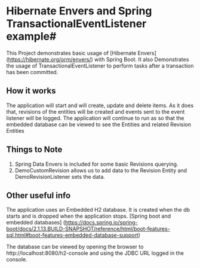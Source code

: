 # Hibernate Envers and Spring TransactionalEventListener example#

This Project demonstrates basic usage of [Hibernate Envers] (https://hibernate.org/orm/envers/) with Spring Boot. 
It also Demonstrates the usage of TransactionalEventListener to perform tasks after a transaction has been committed.

## How it works
The application will start and will create, update and delete items. 
As it does that, revisions of the entities will be created and events sent to the event listener will be logged.
The application will continue to run as so that the embedded database can be viewed to see the Entities and related Revision Entities

## Things to Note
1. Spring Data Envers is included for some basic Revisions querying.
2. DemoCustomRevision allows us to add data to the Revision Entity and DemoRevisionListener sets the data.

## Other useful info

The application uses an Embedded H2 database. It is created when the db starts and is dropped when the application stops. 
[Spring boot and embedded databases] (https://docs.spring.io/spring-boot/docs/2.1.13.BUILD-SNAPSHOT/reference/html/boot-features-sql.html#boot-features-embedded-database-support)

The database can be viewed by opening the browser to http://localhost:8080/h2-console 
and using the  JDBC URL logged in the console.


